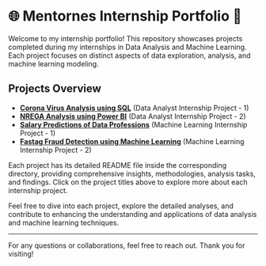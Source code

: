 # 🌐 Mentornes Internship Portfolio 🚀

Welcome to my internship portfolio! This repository showcases projects completed during my internships in Data Analysis and Machine Learning. Each project focuses on distinct aspects of data exploration, analysis, and machine learning modeling.

## Projects Overview

- **[Corona Virus Analysis using SQL](README.md)** (Data Analyst Internship Project - 1)
- **[NREGA Analysis using Power BI](./NREGA_Analysis_Power_BI/README.md)** (Data Analyst Internship Project - 2)
- **[Salary Predictions of Data Professions](./Salary_Predictions_Data_Professions/README.md)** (Machine Learning Internship Project - 1)
- **[Fastag Fraud Detection using Machine Learning](./Fastag_Fraud_Detection_ML/README.md)** (Machine Learning Internship Project - 2)

Each project has its detailed README file inside the corresponding directory, providing comprehensive insights, methodologies, analysis tasks, and findings. Click on the project titles above to explore more about each internship project.

Feel free to dive into each project, explore the detailed analyses, and contribute to enhancing the understanding and applications of data analysis and machine learning techniques.

---

For any questions or collaborations, feel free to reach out. Thank you for visiting!
